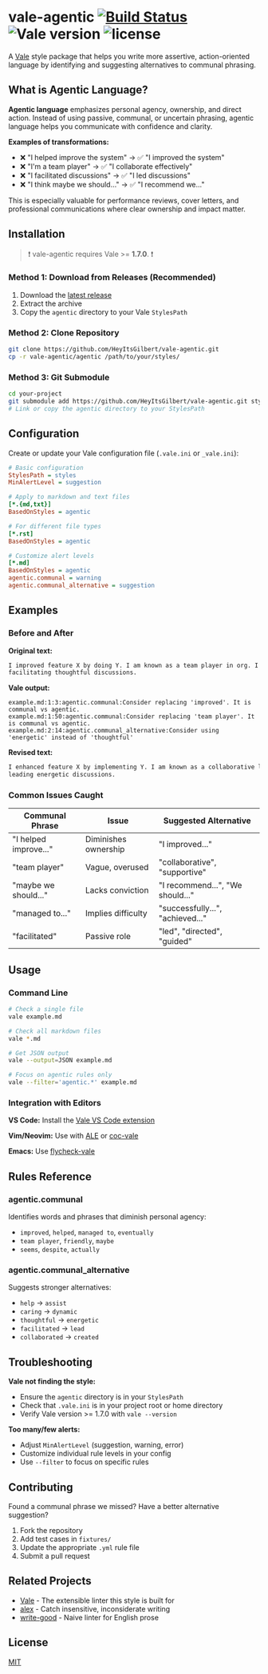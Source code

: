 # vale-agentic [![Build Status](https://img.shields.io/github/actions/workflow/status/HeyItsGilbert/vale-agentic/test.yaml?branch=main)](https://github.com/HeyItsGilbert/vale-agentic/actions/workflows/test.yaml) ![Vale version](https://img.shields.io/badge/vale-%3E%3D%20v1.7.0-blue.svg) ![license](https://img.shields.io/github/license/mashape/apistatus.svg)

A [Vale](https://github.com/errata-ai/vale) style package that helps you write more assertive, action-oriented language by identifying and suggesting alternatives to communal phrasing.

## What is Agentic Language?

**Agentic language** emphasizes personal agency, ownership, and direct action. Instead of using passive, communal, or uncertain phrasing, agentic language helps you communicate with confidence and clarity.

**Examples of transformations:**
- ❌ "I helped improve the system" → ✅ "I improved the system"  
- ❌ "I'm a team player" → ✅ "I collaborate effectively"
- ❌ "I facilitated discussions" → ✅ "I led discussions"
- ❌ "I think maybe we should..." → ✅ "I recommend we..."

This is especially valuable for performance reviews, cover letters, and professional communications where clear ownership and impact matter.

## Installation

> :exclamation: vale-agentic requires Vale >= **1.7.0**. :exclamation:

### Method 1: Download from Releases (Recommended)

1. Download the [latest release](https://github.com/HeyItsGilbert/vale-agentic/releases)
2. Extract the archive
3. Copy the `agentic` directory to your Vale `StylesPath`

### Method 2: Clone Repository

```bash
git clone https://github.com/HeyItsGilbert/vale-agentic.git
cp -r vale-agentic/agentic /path/to/your/styles/
```

### Method 3: Git Submodule

```bash
cd your-project
git submodule add https://github.com/HeyItsGilbert/vale-agentic.git styles/vale-agentic
# Link or copy the agentic directory to your StylesPath
```

## Configuration

Create or update your Vale configuration file (`.vale.ini` or `_vale.ini`):

```ini
# Basic configuration
StylesPath = styles
MinAlertLevel = suggestion

# Apply to markdown and text files
[*.{md,txt}]
BasedOnStyles = agentic

# For different file types
[*.rst]
BasedOnStyles = agentic

# Customize alert levels
[*.md]
BasedOnStyles = agentic
agentic.communal = warning
agentic.communal_alternative = suggestion
```

## Examples

### Before and After

**Original text:**
```markdown
I improved feature X by doing Y. I am known as a team player in org. I enjoy
facilitating thoughtful discussions.
```

**Vale output:**
```
example.md:1:3:agentic.communal:Consider replacing 'improved'. It is communal vs agentic.
example.md:1:50:agentic.communal:Consider replacing 'team player'. It is communal vs agentic.  
example.md:2:14:agentic.communal_alternative:Consider using 'energetic' instead of 'thoughtful'
```

**Revised text:**
```markdown
I enhanced feature X by implementing Y. I am known as a collaborative leader in the organization. I enjoy
leading energetic discussions.
```

### Common Issues Caught

| Communal Phrase | Issue | Suggested Alternative |
|-----------------|-------|----------------------|
| "I helped improve..." | Diminishes ownership | "I improved..." |
| "team player" | Vague, overused | "collaborative", "supportive" |
| "maybe we should..." | Lacks conviction | "I recommend...", "We should..." |
| "managed to..." | Implies difficulty | "successfully...", "achieved..." |
| "facilitated" | Passive role | "led", "directed", "guided" |

## Usage

### Command Line

```bash
# Check a single file
vale example.md

# Check all markdown files
vale *.md

# Get JSON output
vale --output=JSON example.md

# Focus on agentic rules only
vale --filter='agentic.*' example.md
```

### Integration with Editors

**VS Code:** Install the [Vale VS Code extension](https://marketplace.visualstudio.com/items?itemName=ChrisChinchilla.vale-vscode)

**Vim/Neovim:** Use with [ALE](https://github.com/dense-analysis/ale) or [coc-vale](https://github.com/josa42/coc-vale)

**Emacs:** Use [flycheck-vale](https://github.com/abingham/flycheck-vale)

## Rules Reference

### agentic.communal
Identifies words and phrases that diminish personal agency:
- `improved`, `helped`, `managed to`, `eventually`
- `team player`, `friendly`, `maybe`
- `seems`, `despite`, `actually`

### agentic.communal_alternative  
Suggests stronger alternatives:
- `help` → `assist`
- `caring` → `dynamic`
- `thoughtful` → `energetic`  
- `facilitated` → `lead`
- `collaborated` → `created`

## Troubleshooting

**Vale not finding the style:**
- Ensure the `agentic` directory is in your `StylesPath`
- Check that `.vale.ini` is in your project root or home directory
- Verify Vale version >= 1.7.0 with `vale --version`

**Too many/few alerts:**
- Adjust `MinAlertLevel` (suggestion, warning, error)
- Customize individual rule levels in your config
- Use `--filter` to focus on specific rules

## Contributing

Found a communal phrase we missed? Have a better alternative suggestion?

1. Fork the repository
2. Add test cases in `fixtures/`
3. Update the appropriate `.yml` rule file
4. Submit a pull request

## Related Projects

- [Vale](https://github.com/errata-ai/vale) - The extensible linter this style is built for
- [alex](https://github.com/get-alex/alex) - Catch insensitive, inconsiderate writing
- [write-good](https://github.com/btford/write-good) - Naive linter for English prose

## License

[MIT](LICENSE)
